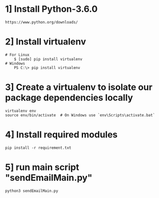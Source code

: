 # 1] Install Python-3.6.0
    https://www.python.org/downloads/

# 2] Install virtualenv
    # For Linux
        $ [sudo] pip install virtualenv
    # Windows
        PS C:\> pip install virtualenv

# 3] Create a virtualenv to isolate our package dependencies locally
    virtualenv env
    source env/bin/activate  # On Windows use `env\Scripts\activate.bat`

# 4] Install required modules
    pip install -r requirement.txt

# 5] run main script "sendEmailMain.py"
    python3 sendEmailMain.py
